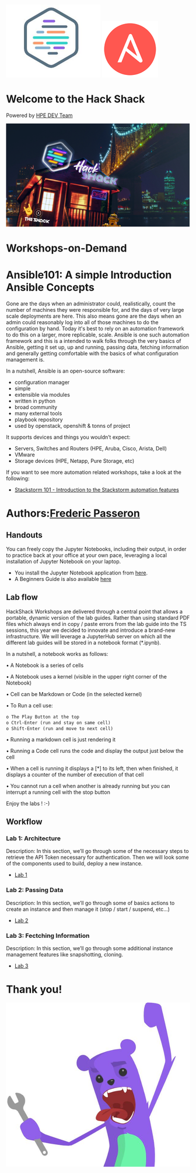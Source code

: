 ![HPEDEVlogo](Pictures/hpedevlogo-NB.JPG)         ![Ansible](Pictures/Ansiblelogo.png)

# Welcome to the Hack Shack
Powered by [HPE DEV Team](https://hpedev.io)

<p align="center">
  <img src="Pictures/hackshackdisco.png">
  
</p>

# Workshops-on-Demand

# Ansible101: A simple Introduction Ansible Concepts

Gone are the days when an administrator could, realistically, count the number of machines they were responsible for, and the days of very large scale deployments are here. This also means gone are the days when an admin could reasonably log into all of those machines to do the configuration by hand. Today it's best to rely on an automation framework to do this on a larger, more replicable, scale. Ansible is one such automation framework and this is a intended to walk folks through the very basics of Ansible, getting it set up, up and running, passing data, fetching information and generally getting comfortable with the basics of what configuration management is.

In a nutshell, Ansible is an open-source software:
* configuration manager
* simple
* extensible via modules
* written in python
* broad community
* many external tools
* playbook repository
* used by openstack, openshift & tonns of project

It supports devices and things you wouldn’t expect:
* Servers, Switches and Routers (HPE, Aruba, Cisco, Arista, Dell)
* VMware
* Storage devices (HPE, Netapp, Pure Storage, etc)

If you want to see more automation related workshops, take a look at the following:
* [Stackstorm 101 - Introduction to the Stackstorm automation features](https://hackshack.hpedev.io/workshop/21)


# Authors:[Frederic Passeron](mailto:frederic.passeron@hpe.com)    

## Handouts
You can freely copy the Jupyter Notebooks, including their output, in order to practice back at your office at your own pace, leveraging a local installation of Jupyter Notebook on your laptop.
- You install the Jupyter Notebook application from [here](https://jupyter.org/install). 
- A Beginners Guide is also available [here](https://jupyter-notebook-beginner-guide.readthedocs.io/en/latest/what_is_jupyter.html)


## Lab flow
HackShack Workshops are delivered through a central point that allows a portable, dynamic version of the lab guides. Rather than using standard PDF files which always end in copy / paste errors from the lab guide into the TS sessions, this year we decided to innovate and introduce a brand-new infrastructure. We will leverage a JupyterHub server on which all the different lab guides will be stored in a notebook format (*.ipynb).

In a nutshell, a notebook works as follows:

• A Notebook is a series of cells

• A Notebook uses a kernel (visible in the upper right corner of the Notebook)

• Cell can be Markdown or Code (in the selected kernel)

• To Run a cell use:

    o The Play Button at the top
    o Ctrl-Enter (run and stay on same cell)
    o Shift-Enter (run and move to next cell)
    
• Running a markdown cell is just rendering it

• Running a Code cell runs the code and display the output just below the cell

• When a cell is running it displays a [*] to its left, then when finished, it displays a counter of the number of execution of that cell

• You cannot run a cell when another is already running but you can interrupt a running cell with the stop button

Enjoy the labs ! :-)


## Workflow

### Lab 1: Architecture
Description: In this section, we’ll go through some of the necessary steps to retrieve the API Token necessary for authentication. Then we will look some of the components used to build, deploy a new instance.
* [Lab 1](1-WKSHP-Ansible101-Architecture.ipynb)

### Lab 2: Passing Data
Description: In this section, we’ll go through some of basics actions to create an instance and then manage it (stop / start / suspend, etc...)
* [Lab 2](2-WKSHP-Ansible101-Passing-Data.ipynb)

### Lab 3: Fectching Information
Description: In this section, we’ll go through some additional instance management features like snapshotting, cloning.
* [Lab 3](3-WKSHP-Ansible101-Fetching-Information.ipynb)


# Thank you!
![grommet.JPG](Pictures/grommet.JPG)


```python

```

